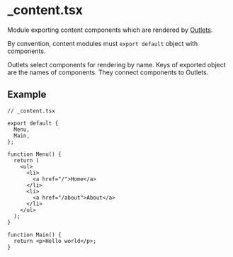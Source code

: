 # \_content.tsx

Module exporting content components which are rendered by
[Outlets](/docs/api/outlet).

By convention, content modules must `export default` object with components.

Outlets select components for rendering by name.
Keys of exported object are the names of components.
They connect components to Outlets.

## Example

```tsx
// _content.tsx

export default {
  Menu,
  Main,
};

function Menu() {
  return (
    <ul>
      <li>
        <a href="/">Home</a>
      </li>
      <li>
        <a href="/about">About</a>
      </li>
    </ul>
  );
}

function Main() {
  return <p>Hello world</p>;
}
```
